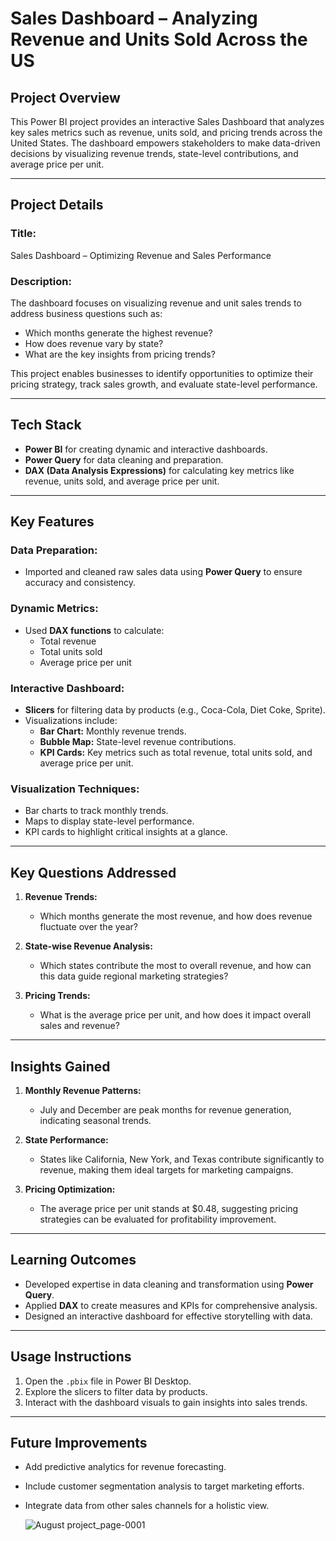 # Sales Dashboard – Analyzing Revenue and Units Sold Across the US  

## **Project Overview**  
This Power BI project provides an interactive Sales Dashboard that analyzes key sales metrics such as revenue, units sold, and pricing trends across the United States. The dashboard empowers stakeholders to make data-driven decisions by visualizing revenue trends, state-level contributions, and average price per unit.

---

## **Project Details**  

### **Title:**  
Sales Dashboard – Optimizing Revenue and Sales Performance  

### **Description:**  
The dashboard focuses on visualizing revenue and unit sales trends to address business questions such as:  
- Which months generate the highest revenue?  
- How does revenue vary by state?  
- What are the key insights from pricing trends?  

This project enables businesses to identify opportunities to optimize their pricing strategy, track sales growth, and evaluate state-level performance.

---

## **Tech Stack**  
- **Power BI** for creating dynamic and interactive dashboards.  
- **Power Query** for data cleaning and preparation.  
- **DAX (Data Analysis Expressions)** for calculating key metrics like revenue, units sold, and average price per unit.

---

## **Key Features**  
### **Data Preparation:**  
- Imported and cleaned raw sales data using **Power Query** to ensure accuracy and consistency.  

### **Dynamic Metrics:**  
- Used **DAX functions** to calculate:  
  - Total revenue  
  - Total units sold  
  - Average price per unit  

### **Interactive Dashboard:**  
- **Slicers** for filtering data by products (e.g., Coca-Cola, Diet Coke, Sprite).  
- Visualizations include:  
  - **Bar Chart:** Monthly revenue trends.  
  - **Bubble Map:** State-level revenue contributions.  
  - **KPI Cards:** Key metrics such as total revenue, total units sold, and average price per unit.  

### **Visualization Techniques:**  
- Bar charts to track monthly trends.  
- Maps to display state-level performance.  
- KPI cards to highlight critical insights at a glance.

---

## **Key Questions Addressed**  
1. **Revenue Trends:**  
   - Which months generate the most revenue, and how does revenue fluctuate over the year?  

2. **State-wise Revenue Analysis:**  
   - Which states contribute the most to overall revenue, and how can this data guide regional marketing strategies?  

3. **Pricing Trends:**  
   - What is the average price per unit, and how does it impact overall sales and revenue?  

---

## **Insights Gained**  
1. **Monthly Revenue Patterns:**  
   - July and December are peak months for revenue generation, indicating seasonal trends.  

2. **State Performance:**  
   - States like California, New York, and Texas contribute significantly to revenue, making them ideal targets for marketing campaigns.  

3. **Pricing Optimization:**  
   - The average price per unit stands at $0.48, suggesting pricing strategies can be evaluated for profitability improvement.

---

## **Learning Outcomes**  
- Developed expertise in data cleaning and transformation using **Power Query**.  
- Applied **DAX** to create measures and KPIs for comprehensive analysis.  
- Designed an interactive dashboard for effective storytelling with data.  

---

## **Usage Instructions**  
1. Open the `.pbix` file in Power BI Desktop.  
2. Explore the slicers to filter data by products.  
3. Interact with the dashboard visuals to gain insights into sales trends.  

---

## **Future Improvements**  
- Add predictive analytics for revenue forecasting.  
- Include customer segmentation analysis to target marketing efforts.  
- Integrate data from other sales channels for a holistic view.

  ![August project_page-0001](https://github.com/user-attachments/assets/8369fad8-962d-46c0-aefc-d46619bdcfe7)
